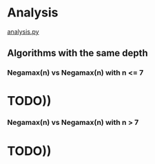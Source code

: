 # Analysis

[analysis.py](./analysis.py)

## Algorithms with the same depth

### Negamax(n) vs Negamax(n) with n <= 7

# TODO))

### Negamax(n) vs Negamax(n) with n > 7

# TODO))
